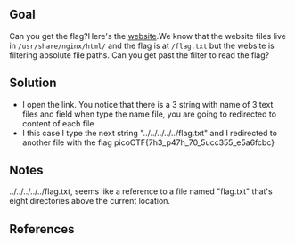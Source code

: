 
## Goal
Can you get the flag?Here's the [website](http://saturn.picoctf.net:55793/).We know that the website files live in `/usr/share/nginx/html/` and the flag is at `/flag.txt` but the website is filtering absolute file paths. Can you get past the filter to read the flag?

## Solution

+ I open the link. You notice that there is a 3 string with name of 3 text files and field when type the name file, you are going to redirected to content of each file
+ I this case I type the next string  "../../../../../flag.txt" and I redirected to another file with the flag
picoCTF{7h3_p47h_70_5ucc355_e5a6fcbc}

## Notes
 ../../../../../flag.txt, seems like a reference to a file named "flag.txt" that's eight directories above the current location.
## References
